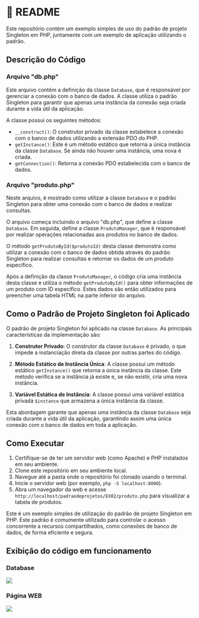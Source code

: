 # 📜 README

Este repositório contém um exemplo simples de uso do padrão de projeto Singleton em PHP, juntamente com um exemplo de aplicação utilizando o padrão.

## Descrição do Código

### Arquivo "db.php"

Este arquivo contém a definição da classe `Database`, que é responsável por gerenciar a conexão com o banco de dados. A classe utiliza o padrão Singleton para garantir que apenas uma instância da conexão seja criada durante a vida útil da aplicação.

A classe possui os seguintes métodos:

- `__construct()`: O construtor privado da classe estabelece a conexão com o banco de dados utilizando a extensão PDO do PHP.
- `getInstance()`: Este é um método estático que retorna a única instância da classe `Database`. Se ainda não houver uma instância, uma nova é criada.
- `getConnection()`: Retorna a conexão PDO estabelecida com o banco de dados.

### Arquivo "produto.php"

Neste arquivo, é mostrado como utilizar a classe `Database` e o padrão Singleton para obter uma conexão com o banco de dados e realizar consultas.

O arquivo começa incluindo o arquivo "db.php", que define a classe `Database`. Em seguida, define a classe `ProdutoManager`, que é responsável por realizar operações relacionadas aos produtos no banco de dados.

O método `getProdutoById($produtoId)` desta classe demonstra como utilizar a conexão com o banco de dados obtida através do padrão Singleton para realizar consultas e retornar os dados de um produto específico.

Após a definição da classe `ProdutoManager`, o código cria uma instância desta classe e utiliza o método `getProdutoById()` para obter informações de um produto com ID específico. Estes dados são então utilizados para preencher uma tabela HTML na parte inferior do arquivo.

## Como o Padrão de Projeto Singleton foi Aplicado

O padrão de projeto Singleton foi aplicado na classe `Database`. As principais características da implementação são:

1. **Construtor Privado**: O construtor da classe `Database` é privado, o que impede a instanciação direta da classe por outras partes do código.

2. **Método Estático de Instância Única**: A classe possui um método estático `getInstance()` que retorna a única instância da classe. Este método verifica se a instância já existe e, se não existir, cria uma nova instância.

3. **Variável Estática de Instância**: A classe possui uma variável estática privada `$instance` que armazena a única instância da classe.

Esta abordagem garante que apenas uma instância da classe `Database` seja criada durante a vida útil da aplicação, garantindo assim uma única conexão com o banco de dados em toda a aplicação.

## Como Executar

1. Certifique-se de ter um servidor web (como Apache) e PHP instalados em seu ambiente.
2. Clone este repositório em seu ambiente local.
3. Navegue até a pasta onde o repositório foi clonado usando o terminal.
4. Inicie o servidor web (por exemplo, `php -S localhost:8000`).
5. Abra um navegador da web e acesse `http://localhost/padraodeprojetos/EX02/produto.php` para visualizar a tabela de produtos.

Este é um exemplo simples de utilização do padrão de projeto Singleton em PHP. Este padrão é comumente utilizado para controlar o acesso concorrente a recursos compartilhados, como conexões de banco de dados, de forma eficiente e segura.

## Exibição do código em funcionamento
<h3>Database</h3>
<img src="https://media.discordapp.net/attachments/1209500402865803355/1217687497501315203/database.png?ex=6604eeda&is=65f279da&hm=e38372178e97460ec39536759bdb0b494c3e3dbfd38e551eee53b9f9098f9cfb&=&format=webp&quality=lossless&width=1184&height=676">
<h3>Página WEB</h3>
<img src="https://media.discordapp.net/attachments/1209500402865803355/1217687206425268304/paginaweb.png?ex=6604ee95&is=65f27995&hm=902be8e5deeb4176d39f843017cbf159ed268790c5e557b87165be2a3418df74&=&format=webp&quality=lossless&width=1303&height=676">
